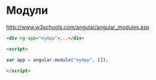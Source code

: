 # Модули

http://www.w3schools.com/angular/angular_modules.asp

```html
<div ng-app="myApp">...</div>

<script>

var app = angular.module("myApp", []); 

</script>
```